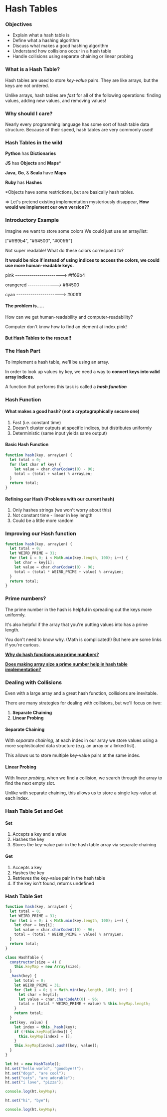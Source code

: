 # Hash Tables

### Objectives

- Explain what a hash table is
- Define what a hashing algorithm
- Discuss what makes a good hashing algorithm
- Understand how collisions occur in a hash table
- Handle collisions using separate chaining or linear probing

### What is a Hash Table?

Hash tables are used to store *key-value* pairs. They are like arrays, but the keys are not ordered.

Unlike arrays, hash tables are *fast* for all of the following operations: finding values, adding new values, and removing values!

### Why should I care?

Nearly every programming language has some sort of hash table data structure. Because of their speed, hash tables are very commonly used!

### Hash Tables in the wild

**Python** has **Dictionaries** 

**JS** has **Objects** and **Maps***

**Java**, **Go**, & **Scala** have **Maps**

**Ruby** has **Hashes**

*Objects have some restrictions, but  are basically hash tables.

=> Let's pretend existing implementation mysteriously disappear, **How would we implement our own version??**

### Introductory Example

Imagine we want to store some colors We could just use an array/list:

["#ff69b4", "#ff4500", "#00ffff"]

Not super readable! What do these colors correspond to?

**It would be nice if instead of using indices to access the colors, we could use more human-readable keys.**

pink -----------------------> #ff69b4

orangered --------------> #ff4500

cyan ----------------------> #00ffff 

#### The problem is.....

How can we get human-readability and computer-readability?

Computer don't know how to find an element at index pink!

#### But Hash Tables to the rescue!!

### The Hash Part

To implement a hash table, we'll be using an array. 

In order to look up values by key, we need a way to **convert keys into valid array indices**.

A function that performs this task is called a ***hash function***

### Hash Function

#### What makes a good hash? (not a cryptographically secure one)

1. Fast (i.e. constant time)
2. Doesn't cluster outputs at specific indices, but distributes uniformly
3. Deterministic (same input yields same output)

#### Basic Hash Function

```javascript
function hash(key, arrayLen) {
  let total = 0;
  for (let char of key) {
    let value = char.charCodeAt(0) - 96;
    total = (total + value) % arrayLen;
  }
  return total;
}
```

#### Refining our Hash (Problems with our current hash)

1. Only hashes strings (we won't worry about this)
2. Not constant time - linear in key length
3. Could be a little more random

### Improving our Hash function

```javascript
function hash(key, arrayLen) {
  let total = 0;
  let WEIRD_PRIME = 31;
  for (let i = 0; i < Math.min(key.length, 100); i++) {
    let char = key[i];
    let value = char.charCodeAt(0) - 96;
    total = (total * WEIRD_PRIME + value) % arrayLen;
  }
  return total;
}
```

### Prime numbers?

The prime number in the hash is helpful in spreading out the keys more uniformly.

It's also helpful if the array that you're putting values into has a prime length.

You don't need to know why. (Math is complicated!) But here are some links if you're curious.

**[Why do hash functions use prime numbers?](https://computinglife.wordpress.com/2008/11/20/why-do-hash-functions-use-prime-numbers/)**

**[Does making array size a prime number help in hash table implementation?](https://www.quora.com/Does-making-array-size-a-prime-number-help-in-hash-table-implementation-Why)**

### Dealing with Collisions

Even with a large array and a great hash function, collisions are inevitable.

There are many strategies for dealing with collisions, but we'll focus on two:

1. **Separate Chaining**
2. **Linear Probing**

#### Separate Chaining

With *separate chaining*, at each index in our array we store values using a more sophisticated data structure (e.g. an array or a linked list).

This allows us to store multiple key-value pairs at the same index.

#### Linear Probing

With *linear probing*, when we find a collision, we search through the array to find the next empty slot.

Unlike with separate chaining, this allows us to store a single key-value at each index.

### Hash Table Set and Get

#### Set

1. Accepts a key and a value
2. Hashes the key
3. Stores the key-value pair in the hash table array via separate chaining

#### Get

1. Accepts a key
2. Hashes the key
3. Retrieves the key-value pair in the hash table
4. If the key isn't found, returns undefined

### Hash Table Set

```javascript
function hash(key, arrayLen) {
  let total = 0;
  let WEIRD_PRIME = 31;
  for (let i = 0; i < Math.min(key.length, 100); i++) {
    let char = key[i];
    let value = char.charCodeAt(0) - 96;
    total = (total * WEIRD_PRIME + value) % arrayLen;
  }
  return total;
}

class HashTable {
  constructor(size = 4) {
    this.keyMap = new Array(size);
  }
  _hash(key) {
    let total = 0;
    let WEIRD_PRIME = 31;
    for (let i = 0; i < Math.min(key.length, 100); i++) {
      let char = key[i];
      let value = char.charCodeAt(0) - 96;
      total = (total * WEIRD_PRIME + value) % this.keyMap.length;
    }
    return total;
  }
  set(key, value) {
    let index = this._hash(key);
    if (!this.keyMap[index]) {
      this.keyMap[index] = [];
    }
    this.keyMap[index].push([key, value]);
  }
}

let ht = new HashTable();
ht.set("hello world", "goodbye!!");
ht.set("dogs", "are cool");
ht.set("cats", "are adorable");
ht.set("i love", "pizza");

console.log(ht.keyMap);

ht.set("hi", "bye");

console.log(ht.keyMap);
```

